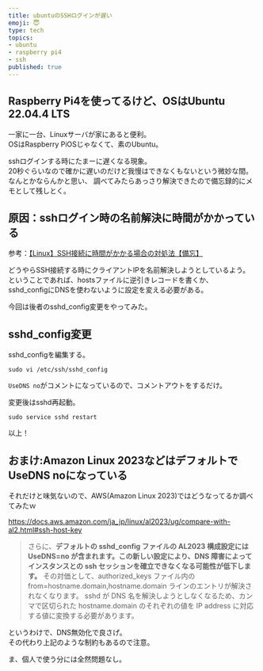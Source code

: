 ```yaml
---
title: ubuntuのSSHログインが遅い
emoji: 😇
type: tech
topics:
- ubuntu
- raspberry pi4
- ssh
published: true
---
```

## Raspberry Pi4を使ってるけど、OSはUbuntu  22.04.4 LTS
一家に一台、Linuxサーバが家にあると便利。  
OSはRaspberry PiOSじゃなくて、素のUbuntu。  

sshログインする時にたまーに遅くなる現象。  
20秒ぐらいなので確かに遅いのだけど我慢はできなくもないという微妙な間。  
なんとかならんかと思い、
調べてみたらあっさり解決できたので備忘録的にメモとして残しとく。  

## 原因：sshログイン時の名前解決に時間がかかっている
参考：[【Linux】SSH接続に時間がかかる場合の対処法【備忘】](https://gametech.vatchlog.com/2019/02/13/ssh-timewait/)

どうやらSSH接続する時にクライアントIPを名前解決しようとしているよう。  
ということであれば、hostsファイルに逆引きレコードを書くか、  
sshd_configにDNSを使わないように設定を変える必要がある。  

今回は後者のsshd_config変更をやってみた。  

## sshd_config変更
sshd_configを編集する。  
```
sudo vi /etc/ssh/sshd_config
```

`UseDNS no`がコメントになっているので、コメントアウトをするだけ。

変更後はsshd再起動。

```
sudo service sshd restart
```

以上！  


## おまけ:Amazon Linux 2023などはデフォルトでUseDNS noになっている
それだけと味気ないので、AWS(Amazon Linux 2023)ではどうなってるか調べてみたｗ  

https://docs.aws.amazon.com/ja_jp/linux/al2023/ug/compare-with-al2.html#ssh-host-key

>さらに、**デフォルトの sshd_config ファイルの AL2023 構成設定には UseDNS=no が含まれます。この新しい設定により、DNS 障害によってインスタンスとの ssh セッションを確立できなくなる可能性が低下します。**
>その対価として、authorized_keys ファイル内の from=hostname.domain,hostname.domain ラインのエントリが解決されなくなります。
>sshd が DNS 名を解決しようとしなくなるため、カンマで区切られた hostname.domain のそれぞれの値を IP address に対応する値に変換する必要があります。


というわけで、DNS無効化で良さげ。  
その代わり上記のような制約もあるので注意。  

ま、個人で使う分には全然問題なし。  
